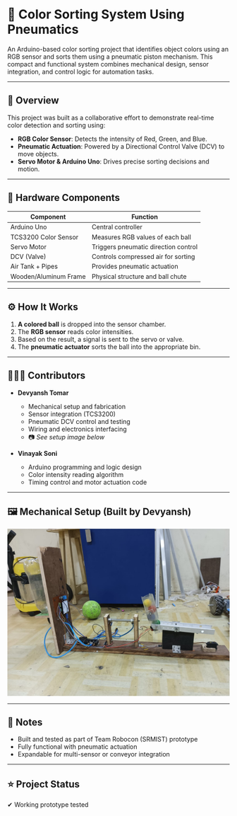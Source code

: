 # 🎨 Color Sorting System Using Pneumatics

An Arduino-based color sorting project that identifies object colors using an RGB sensor and sorts them using a pneumatic piston mechanism. This compact and functional system combines mechanical design, sensor integration, and control logic for automation tasks.

---

## 🧠 Overview

This project was built as a collaborative effort to demonstrate real-time color detection and sorting using:

- **RGB Color Sensor**: Detects the intensity of Red, Green, and Blue.
- **Pneumatic Actuation**: Powered by a Directional Control Valve (DCV) to move objects.
- **Servo Motor & Arduino Uno**: Drives precise sorting decisions and motion.

---

## 🔩 Hardware Components

| Component            | Function                               |
|----------------------|----------------------------------------|
| Arduino Uno          | Central controller                     |
| TCS3200 Color Sensor | Measures RGB values of each ball       |
| Servo Motor          | Triggers pneumatic direction control   |
| DCV (Valve)          | Controls compressed air for sorting    |
| Air Tank + Pipes     | Provides pneumatic actuation           |
| Wooden/Aluminum Frame| Physical structure and ball chute      |

---

## ⚙️ How It Works

1. **A colored ball** is dropped into the sensor chamber.
2. The **RGB sensor** reads color intensities.
3. Based on the result, a signal is sent to the servo or valve.
4. The **pneumatic actuator** sorts the ball into the appropriate bin.

---

## 🧑‍🤝‍🧑 Contributors

- **Devyansh Tomar**  
  - Mechanical setup and fabrication  
  - Sensor integration (TCS3200)  
  - Pneumatic DCV control and testing  
  - Wiring and electronics interfacing  
  - 📷 *See setup image below*

- **Vinayak Soni**  
  - Arduino programming and logic design  
  - Color intensity reading algorithm  
  - Timing control and motor actuation code  

---

## 🖼️ Mechanical Setup (Built by Devyansh)

![Robocon Color Sorter Project](./robocon_color_sorter_project.jpg)

---

## 📌 Notes

- Built and tested as part of Team Robocon (SRMIST) prototype  
- Fully functional with pneumatic actuation  
- Expandable for multi-sensor or conveyor integration

---

## ⭐ Project Status

✔ Working prototype tested  

